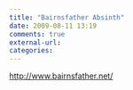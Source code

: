 ```yaml
---
title: "Bairnsfather Absinth"
date: 2009-08-11 13:19
comments: true
external-url:
categories:
---
```

<http://www.bairnsfather.net/>
